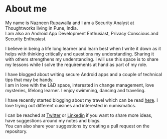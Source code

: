 # About me

My name is Nazneen Rupawalla and I am a Security Analyst at Thoughtworks living in Pune, India.   
I am also an Android App Development Enthusiast, Privacy Conscious and Security Enthusiast.

I believe in being a life long learner and learn best when I write it down as it helps with thinking critically and questions my understanding. Sharing it with others strengthens my understanding. I will use this space is to share my lessons while I solve the requirements at hand as part of my role.

I have blogged about writing secure Android apps and a couple of technical tips that may be handy.  
I am in love with the L&D space, interested in change management, love mysteries, lifelong learner. I enjoy swimming, dancing and traveling.

I have recently started blogging about my travel which can be read [here](https://myquestaroundtheworld.travel.blog/). I love trying out different cuisines and interested in numismatics.

I can be reached at [Twitter](https://twitter.com/nzneen) or [Linkedin](https://www.linkedin.com/in/nazneen-rupawalla-4b8a8a3b) if you want to share more ideas, have suggestions around my notes and blogs.  
You can also share your suggestions by creating a pull request on the repository.

